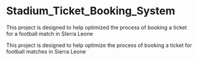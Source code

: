 # Stadium_Ticket_Booking_System
This project is designed to help optimized the process of booking a ticket for a football match in SIerra Leone

This project is designed to help optimize the process of booking a ticket for football matches in Sierra Leone